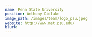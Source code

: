 ```yaml
---
name: Penn State University
position: Anthony Didlake
image_path: /images/team/logo_psu.jpeg
website: http://www.met.psu.edu/
blurb:
---
```


